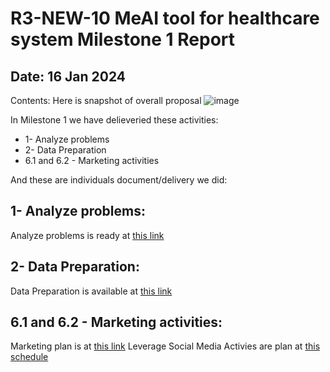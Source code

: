 # R3-NEW-10 MeAI tool for healthcare system Milestone 1 Report
## Date: 16 Jan 2024
Contents: Here is snapshot of overall proposal
![image](https://github.com/cardano2vn/deepfunding/assets/34856010/0c0707c6-bf91-47f6-9fb5-107da8961e92)


In Milestone 1 we have delieveried these activities:

- 1- Analyze problems
- 2- Data Preparation
- 6.1 and 6.2 - Marketing activities

And these are individuals document/delivery we did:


## 1- Analyze problems:
Analyze problems is ready at  [this link](https://breakdance.github.io/breakdance/)
## 2- Data Preparation:
Data Preparation is available at [this link](https://breakdance.github.io/breakdance/)
## 6.1 and 6.2 - Marketing activities:
Marketing plan is at [this link](https://breakdance.github.io/breakdance/)
Leverage Social Media Activies are plan at [this schedule](https://breakdance.github.io/breakdance/)
